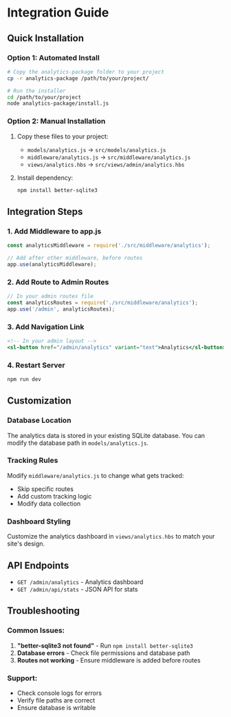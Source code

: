 # Integration Guide

## Quick Installation

### Option 1: Automated Install
```bash
# Copy the analytics-package folder to your project
cp -r analytics-package /path/to/your/project/

# Run the installer
cd /path/to/your/project
node analytics-package/install.js
```

### Option 2: Manual Installation
1. Copy these files to your project:
   - `models/analytics.js` → `src/models/analytics.js`
   - `middleware/analytics.js` → `src/middleware/analytics.js`
   - `views/analytics.hbs` → `src/views/admin/analytics.hbs`

2. Install dependency:
   ```bash
   npm install better-sqlite3
   ```

## Integration Steps

### 1. Add Middleware to app.js
```javascript
const analyticsMiddleware = require('./src/middleware/analytics');

// Add after other middleware, before routes
app.use(analyticsMiddleware);
```

### 2. Add Route to Admin Routes
```javascript
// In your admin routes file
const analyticsRoutes = require('./src/middleware/analytics');
app.use('/admin', analyticsRoutes);
```

### 3. Add Navigation Link
```handlebars
<!-- In your admin layout -->
<sl-button href="/admin/analytics" variant="text">Analytics</sl-button>
```

### 4. Restart Server
```bash
npm run dev
```

## Customization

### Database Location
The analytics data is stored in your existing SQLite database. You can modify the database path in `models/analytics.js`.

### Tracking Rules
Modify `middleware/analytics.js` to change what gets tracked:
- Skip specific routes
- Add custom tracking logic
- Modify data collection

### Dashboard Styling
Customize the analytics dashboard in `views/analytics.hbs` to match your site's design.

## API Endpoints

- `GET /admin/analytics` - Analytics dashboard
- `GET /admin/api/stats` - JSON API for stats

## Troubleshooting

### Common Issues:
1. **"better-sqlite3 not found"** - Run `npm install better-sqlite3`
2. **Database errors** - Check file permissions and database path
3. **Routes not working** - Ensure middleware is added before routes

### Support:
- Check console logs for errors
- Verify file paths are correct
- Ensure database is writable
